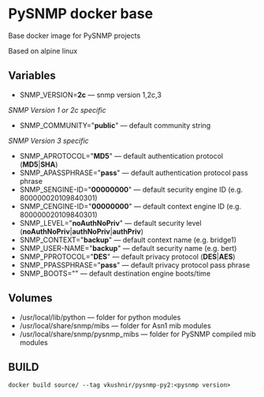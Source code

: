 # PySNMP docker base
Base docker image for PySNMP projects

Based on alpine linux

## Variables
- SNMP_VERSION=**2c** &mdash; snmp version 1,2c,3

*SNMP Version 1 or 2c specific*
- SNMP_COMMUNITY="**public**" &mdash; default community string

*SNMP Version 3 specific*
- SNMP_APROTOCOL="**MD5**" &mdash; default authentication protocol (**MD5**|**SHA**)
- SNMP_APASSPHRASE="**pass**" &mdash; default authentication protocol pass phrase
- SNMP_SENGINE-ID="**00000000**" &mdash; default security engine ID (e.g. 800000020109840301)
- SNMP_CENGINE-ID="**00000000**" &mdash; default context engine ID (e.g. 800000020109840301)
- SNMP_LEVEL="**noAuthNoPriv**" &mdash; default security level (**noAuthNoPriv**|**authNoPriv**|**authPriv**)
- SNMP_CONTEXT="**backup**" &mdash; default context name (e.g. bridge1)
- SNMP_USER-NAME="**backup**" &mdash; default security name (e.g. bert)
- SNMP_PPROTOCOL="**DES**" &mdash; default privacy protocol (**DES**|**AES**)
- SNMP_PPASSPHRASE="**pass**" &mdash; default privacy protocol pass phrase
- SNMP_BOOTS="" &mdash; default destination engine boots/time

## Volumes
- /usr/local/lib/python &mdash; folder for python modules
- /usr/local/share/snmp/mibs &mdash; folder for Asn1 mib modules
- /usr/local/share/snmp/pysnmp_mibs &mdash; folder for PySNMP compiled mib modules

## BUILD
    docker build source/ --tag vkushnir/pysnmp-py2:<pysnmp version>
